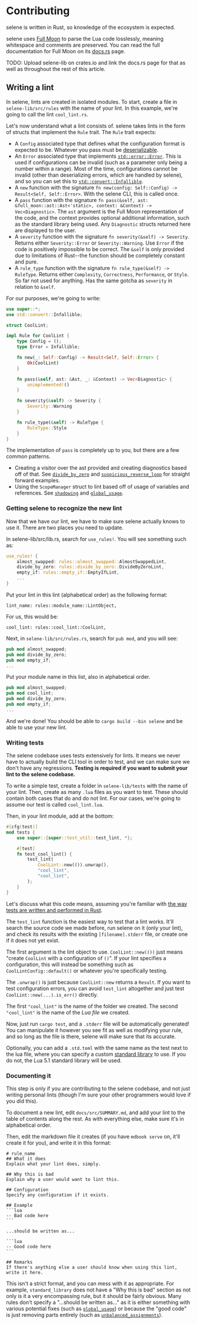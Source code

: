 # Contributing
selene is written in Rust, so knowledge of the ecosystem is expected.

selene uses [Full Moon](https://github.com/Kampfkarren/full-moon) to parse the Lua code losslessly, meaning whitespace and comments are preserved. You can read the full documentation for Full Moon on its [docs.rs](https://docs.rs/full_moon/latest/full_moon/) page.

TODO: Upload selene-lib on crates.io and link the docs.rs page for that as well as throughout the rest of this article.

## Writing a lint
In selene, lints are created in isolated modules. To start, create a file in `selene-lib/src/rules` with the name of your lint. In this example, we're going to call the lint `cool_lint.rs`.

Let's now understand what a lint consists of. selene takes lints in the form of structs that implement the `Rule` trait. The `Rule` trait expects:

- A `Config` associated type that defines what the configuration format is expected to be. Whatever you pass must be [deserializable](https://serde.rs/).
- An `Error` associated type that implements [`std::error::Error`](https://doc.rust-lang.org/std/error/trait.Error.html). This is used if configurations can be invalid (such as a parameter only being a number within a range). Most of the time, configurations cannot be invalid (other than deserializing errors, which are handled by selene), and so you can set this to [`std::convert::Infallible`](https://doc.rust-lang.org/std/convert/enum.Infallible.html).
- A `new` function with the signature `fn new(config: Self::Config) -> Result<Self, Self::Error>`. With the selene CLI, this is called once.
- A `pass` function with the signature `fn pass(&self, ast: &full_moon::ast::Ast<'static>, context: &Context) -> Vec<Diagnostic>`. The `ast` argument is the Full Moon representation of the code, and the context provides optional additional information, such as the standard library being used. Any `Diagnostic` structs returned here are displayed to the user.
- A `severity` function with the signature `fn severity(&self) -> Severity`. Returns either `Severity::Error` or `Severity::Warning`. Use `Error` if the code is positively impossible to be correct. The `&self` is only provided due to limitations of Rust--the function should be completely constant and pure.
- A `rule_type` function with the signature `fn rule_type(&self) -> RuleType`. Returns either `Complexity`, `Correctness`, `Performance`, or `Style`. So far not used for anything. Has the same gotcha as `severity` in relation to `&self`.

For our purposes, we're going to write:

```rs
use super::*;
use std::convert::Infallible;

struct CoolLint;

impl Rule for CoolLint {
    type Config = ();
    type Error = Infallible;

    fn new(_: Self::Config) -> Result<Self, Self::Error> {
        Ok(CoolLint)
    }

    fn pass(&self, ast: &Ast, _: &Context) -> Vec<Diagnostic> {
        unimplemented!()
    }

    fn severity(&self) -> Severity {
        Severity::Warning
    }

    fn rule_type(&self) -> RuleType {
        RuleType::Style
    }
}
```

The implementation of `pass` is completely up to you, but there are a few common patterns.

- Creating a visitor over the ast provided and creating diagnostics based off of that. See [`divide_by_zero`](https://github.com/Kampfkarren/selene/blob/master/selene-lib/src/rules/divide_by_zero.rs) and [`suspicious_reverse_loop`](https://github.com/Kampfkarren/selene/blob/master/selene-lib/src/rules/suspicious_reverse_loop.rs) for straight forward examples.
- Using the `ScopeManager` struct to lint based off of usage of variables and references. See [`shadowing`](https://github.com/Kampfkarren/selene/blob/master/selene-lib/src/rules/shadowing.rs) and [`global_usage`](https://github.com/Kampfkarren/selene/blob/master/selene-lib/src/rules/global_usage.rs).

### Getting selene to recognize the new lint

Now that we have our lint, we have to make sure selene actually knows to use it. There are two places you need to update.

In selene-lib/src/lib.rs, search for `use_rules!`. You will see something such as:

```rs
use_rules! {
    almost_swapped: rules::almost_swapped::AlmostSwappedLint,
    divide_by_zero: rules::divide_by_zero::DivideByZeroLint,
    empty_if: rules::empty_if::EmptyIfLint,
    ...
}
```

Put your lint in this lint (alphabetical order) as the following format:

```
lint_name: rules::module_name::LintObject,
```

For us, this would be:

```
cool_lint: rules::cool_lint::CoolLint,
```

Next, in `selene-lib/src/rules.rs`, search for `pub mod`, and you will see:

```rs
pub mod almost_swapped;
pub mod divide_by_zero;
pub mod empty_if;
...
```

Put your module name in this list, also in alphabetical order.

```rs
pub mod almost_swapped;
pub mod cool_lint;
pub mod divide_by_zero;
pub mod empty_if;
...
```

And we're done! You should be able to `cargo build --bin selene` and be able to use your new lint.

### Writing tests
The selene codebase uses tests extensively for lints. It means we never have to actually build the CLI tool in order to test, and we can make sure we don't have any regressions. **Testing is required if you want to submit your lint to the selene codebase.**

To write a simple test, create a folder in `selene-lib/tests` with the name of your lint. Then, create as many `.lua` files as you want to test. These should contain both cases that do and do not lint. For our cases, we're going to assume our test is called `cool_lint.lua`.

Then, in your lint module, add at the bottom:

```rs
#[cfg(test)]
mod tests {
    use super::{super::test_util::test_lint, *};

    #[test]
    fn test_cool_lint() {
        test_lint(
            CoolLint::new(()).unwrap(),
            "cool_lint",
            "cool_lint",
        );
    }
}
```

Let's discuss what this code means, assuming you're familiar with [the way tests are written and performed in Rust](https://doc.rust-lang.org/book/ch11-00-testing.html).

The `test_lint` function is the easiest way to test that a lint works. It'll search the source code we made before, run selene on it (only your lint), and check its results with the existing `[filename].stderr` file, or create one if it does not yet exist.

The first argument is the lint object to use. `CoolLint::new(())` just means "create `CoolLint` with a configuration of `()`". If your lint specifies a configuration, this will instead be something such as `CoolLintConfig::default()` or whatever you're specifically testing.

The `.unwrap()` is just because `CoolLint::new` returns a `Result`. If you want to test configuration errors, you can avoid `test_lint` altogether and just test `CoolLint::new(...).is_err()` directly.

The first `"cool_lint"` is the name of the folder we created. The second `"cool_lint"` is the name of the *Lua file* we created.

Now, just run `cargo test`, and a `.stderr` file will be automatically generated! You can manipulate it however you see fit as well as modifying your rule, and so long as the file is there, selene will make sure that its accurate.

Optionally, you can add a `.std.toml` with the same name as the test next to the lua file, where you can specify a custom [standard library](./cli/std.html) to use. If you do not, the Lua 5.1 standard library will be used.

### Documenting it

This step is only if you are contributing to the selene codebase, and not just writing personal lints (though I'm sure your other programmers would love if you did this).

To document a new lint, edit `docs/src/SUMMARY.md`, and add your lint to the table of contents along the rest. As with everything else, make sure it's in alphabetical order.

Then, edit the markdown file it creates (if you have `mdbook serve` on, it'll create it for you), and write it in this format:

````
# rule_name
## What it does
Explain what your lint does, simply.

## Why this is bad
Explain why a user would want to lint this.

## Configuration
Specify any configuration if it exists.

## Example
```lua
-- Bad code here
```

...should be written as...

```lua
-- Good code here
```

## Remarks
If there's anything else a user should know when using this lint, write it here.
````

This isn't a strict format, and you can mess with it as appropriate. For example, `standard_library` does not have a "Why this is bad" section as not only is it a very encompassing rule, but it should be fairly obvious. Many rules don't specify a "...should be written as..." as it is either something with various potential fixes (such as [`global_usage`](./lints/global_usage.md)) or because the "good code" is just removing parts entirely (such as [`unbalanced_assignments`](./lints/unbalanced_assignments.md)).
